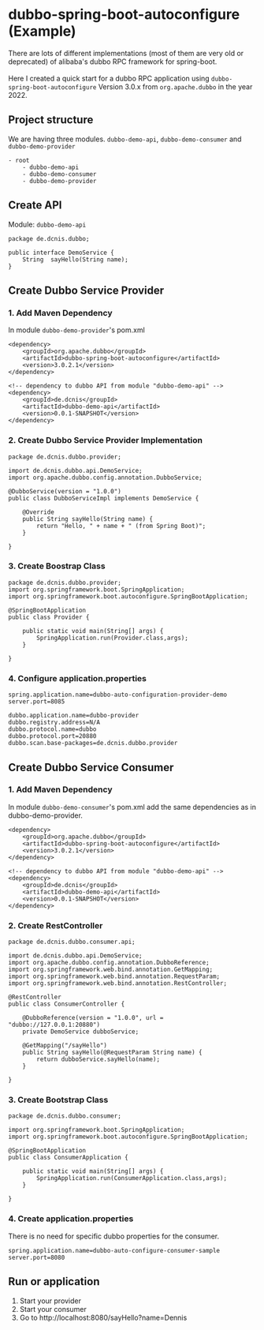# dubbo-spring-boot-autoconfigure (Example)

There are lots of different implementations (most of them are very old or deprecated) of alibaba's dubbo RPC framework for spring-boot.<br><br>
Here I created a quick start for a dubbo RPC application using ```dubbo-spring-boot-autoconfigure``` Version 3.0.x from ```org.apache.dubbo``` in the year 2022.

## Project structure

We are having three modules. ```dubbo-demo-api```, ```dubbo-demo-consumer``` and ```dubbo-demo-provider```

```
- root
    - dubbo-demo-api
    - dubbo-demo-consumer
    - dubbo-demo-provider
```

## Create API

Module: ```dubbo-demo-api```

```
package de.dcnis.dubbo;

public interface DemoService {
    String  sayHello(String name);
}
```


## Create Dubbo Service Provider

### 1. Add Maven Dependency

In module ```dubbo-demo-provider```'s pom.xml
```
<dependency>
    <groupId>org.apache.dubbo</groupId>
    <artifactId>dubbo-spring-boot-autoconfigure</artifactId>
    <version>3.0.2.1</version>
</dependency>

<!-- dependency to dubbo API from module "dubbo-demo-api" -->
<dependency>
    <groupId>de.dcnis</groupId>
    <artifactId>dubbo-demo-api</artifactId>
    <version>0.0.1-SNAPSHOT</version>
</dependency>
```

### 2. Create Dubbo Service Provider Implementation

```
package de.dcnis.dubbo.provider;

import de.dcnis.dubbo.api.DemoService;
import org.apache.dubbo.config.annotation.DubboService;

@DubboService(version = "1.0.0")
public class DubboServiceImpl implements DemoService {

    @Override
    public String sayHello(String name) {
        return "Hello, " + name + " (from Spring Boot)";
    }

}
```

### 3. Create Boostrap Class
```
package de.dcnis.dubbo.provider;
import org.springframework.boot.SpringApplication;
import org.springframework.boot.autoconfigure.SpringBootApplication;

@SpringBootApplication
public class Provider {

    public static void main(String[] args) {
        SpringApplication.run(Provider.class,args);
    }

}
```
### 4. Configure application.properties
```
spring.application.name=dubbo-auto-configuration-provider-demo
server.port=8085

dubbo.application.name=dubbo-provider
dubbo.registry.address=N/A
dubbo.protocol.name=dubbo
dubbo.protocol.port=20880
dubbo.scan.base-packages=de.dcnis.dubbo.provider
```

## Create Dubbo Service Consumer

### 1. Add Maven Dependency

In module ```dubbo-demo-consumer```'s pom.xml add the same dependencies as in dubbo-demo-provider.
```
<dependency>
    <groupId>org.apache.dubbo</groupId>
    <artifactId>dubbo-spring-boot-autoconfigure</artifactId>
    <version>3.0.2.1</version>
</dependency>

<!-- dependency to dubbo API from module "dubbo-demo-api" -->
<dependency>
    <groupId>de.dcnis</groupId>
    <artifactId>dubbo-demo-api</artifactId>
    <version>0.0.1-SNAPSHOT</version>
</dependency>
```

### 2. Create RestController

```
package de.dcnis.dubbo.consumer.api;

import de.dcnis.dubbo.api.DemoService;
import org.apache.dubbo.config.annotation.DubboReference;
import org.springframework.web.bind.annotation.GetMapping;
import org.springframework.web.bind.annotation.RequestParam;
import org.springframework.web.bind.annotation.RestController;

@RestController
public class ConsumerController {

    @DubboReference(version = "1.0.0", url = "dubbo://127.0.0.1:20880")
    private DemoService dubboService;

    @GetMapping("/sayHello")
    public String sayHello(@RequestParam String name) {
        return dubboService.sayHello(name);
    }

}
```

### 3. Create Bootstrap Class

```
package de.dcnis.dubbo.consumer;

import org.springframework.boot.SpringApplication;
import org.springframework.boot.autoconfigure.SpringBootApplication;

@SpringBootApplication
public class ConsumerApplication {

    public static void main(String[] args) {
        SpringApplication.run(ConsumerApplication.class,args);
    }

}
```

### 4. Create application.properties

There is no need for specific dubbo properties for the consumer. 

```
spring.application.name=dubbo-auto-configure-consumer-sample
server.port=8080
```

## Run or application

1. Start your provider
2. Start your consumer
3. Go to http://localhost:8080/sayHello?name=Dennis